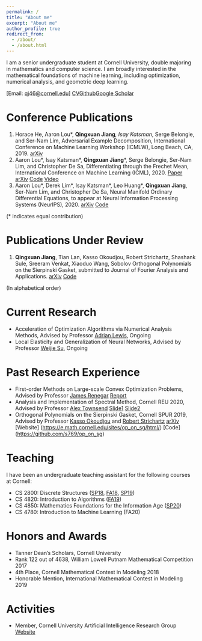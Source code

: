 ```yaml
---
permalink: /
title: "About me"
excerpt: "About me"
author_profile: true
redirect_from: 
  - /about/
  - /about.html
---
```


I am a senior undergraduate student at Cornell University, double majoring in mathematics and computer science. I am broadly interested in the mathematical foundations of machine learning, including optimization, numerical analysis, and geometric deep learning.

[Email: qj46@cornell.edu] [CV](https://mathreader.github.io/files/cv.pdf)[Github](https://github.com/mathreader)[Google Scholar](https://scholar.google.com/citations?user=D7TlJL4AAAAJ)


Conference Publications
======
1. Horace He, Aaron Lou*, __Qingxuan Jiang__*, Isay Katsman*, Serge Belongie, and Ser-Nam Lim, Adversarial Example Decomposition, International Conference on Machine Learning Workshop (ICMLW), Long Beach, CA, 2019. [arXiv](https://arxiv.org/abs/1812.01198)
1. Aaron Lou*, Isay Katsman*, __Qingxuan Jiang__*,  Serge Belongie,  Ser-Nam Lim, and Christopher De Sa, Differentiating through the Frechet Mean, International Conference on Machine Learning (ICML), 2020. [Paper](https://proceedings.icml.cc/static/paper_files/icml/2020/1896-Paper.pdf) [arXiv](https://arxiv.org/abs/2003.00335) [Code](https://github.com/CUAI/Differentiable-Frechet-Mean) [Video](https://icml.cc/virtual/2020/poster/6073)
1. Aaron Lou*, Derek Lim*, Isay Katsman*, Leo Huang*, __Qingxuan Jiang__, Ser-Nam Lim, and Christopher De Sa, Neural Manifold Ordinary Differential Equations, to appear at Neural Information Processing Systems (NeurlPS), 2020. [arXiv](https://arxiv.org/abs/2006.10254) [Code](https://github.com/CUAI/Neural-Manifold-Ordinary-Differential-Equations)

(* indicates equal contribution)


Publications Under Review
======
1. __Qingxuan Jiang__, Tian Lan, Kasso Okoudjou, Robert Strichartz, Shashank Sule, Sreeram Venkat, Xiaoduo Wang, Sobolov Orthogonal Polynomials on the Sierpinski Gasket, submitted to Journal of Fourier Analysis and Applications. [arXiv](https://arxiv.org/abs/2010.00107) [Code](https://github.com/s769/op_on_sg)

(In alphabetical order)


Current Research
======
- Acceleration of Optimization Algorithms via Numerical Analysis Methods, Advised by Professor [Adrian Lewis](https://people.orie.cornell.edu/aslewis/), Ongoing
- Local Elasticity and Generalization of Neural Networks, Advised by Professor [Weijie Su](http://stat.wharton.upenn.edu/~suw/), Ongoing


Past Research Experience
======
- First-order Methods on Large-scale Convex Optimization Problems, Advised by Professor [James Renegar](https://www.engineering.cornell.edu/faculty-directory/james-renegar) [Report](https://mathreader.github.io/files/report_first_order_method.pdf) 
- Analysis and Implementation of Spectral Method, Cornell REU 2020, Advised by Professor [Alex Townsend](http://pi.math.cornell.edu/~ajt/) [Slide1](https://mathreader.github.io/files/Slides_REU_Project1_contFEAST_extension.pdf) [Slide2](https://mathreader.github.io/files/Slides_REU_Project2_fractional_diffusion_equations.pdf)
- Orthogonal Polynomials on the Sierpinski Gasket, Cornell SPUR 2019, Advised by Professor [Kasso Okoudjou](https://sites.tufts.edu/kasso/) and [Robert Strichartz](https://math.cornell.edu/robert-s-strichartz) [arXiv](https://arxiv.org/abs/2010.00107) [Website] (https://e.math.cornell.edu/sites/op_on_sg/html/) [Code] (https://github.com/s769/op_on_sg)


Teaching
======
I have been an undergraduate teaching assistant for the following courses at Cornell:
- CS 2800: Discrete Structures ([SP18](https://courses.cis.cornell.edu/cs2800/wiki/index.php/CS_2800_Spring_2018), [FA18](https://courses.cis.cornell.edu/cs2800/wiki/index.php/CS_2800_Fall_2018), [SP19](https://courses.cis.cornell.edu/cs2800/wiki/index.php/CS_2800_Spring_2019))
- CS 4820: Introduction to Algorithms ([FA19](https://www.cs.cornell.edu/courses/cs4820/2019fa/))
- CS 4850: Mathematics Foundations for the Information Age ([SP20](https://www.cs.cornell.edu/courses/cs4850/2020sp/))
- CS 4780: Introduction to Machine Learning (FA20)


Honors and Awards
======
- Tanner Dean’s Scholars, Cornell University
- Rank 122 out of 4638, William Lowell Putnam Mathematical Competition 2017
- 4th Place, Cornell Mathematical Contest in Modeling 2018
- Honorable Mention, International Mathematical Contest in Modeling 2019


Activities
======
- Member, Cornell University Artificial Intelligence Research Group [Website](https://cuai.github.io/)
